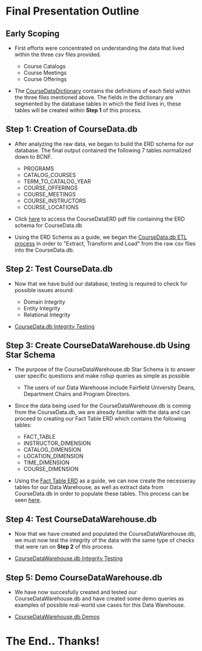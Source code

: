 Final Presentation Outline
======

## Early Scoping

- First efforts were concentrated on understanding the data that lived within the three csv files provided.
    - Course Catalogs
    - Course Meetings
    - Course Offerings

- The [CourseDataDictionary](https://github.com/fairfield-ba510-spring2020/term-project-sql/blob/master/docs/CourseDataDictionary.md) contains the definitions of each field within the three files mentioned above. The fields in the dictionary are segmented by the database tables in which the field lives in, these tables will be created within __Step 1__ of this process.


## Step 1: Creation of CourseData.db

-  After analyzing the raw data, we began to build the ERD schema for our database. The final output contained the following 7 tables normalized down to BCNF.
    - PROGRAMS
    - CATALOG_COURSES
    - TERM_TO_CATALOG_YEAR
    - COURSE_OFFERINGS
    - COURSE_MEETINGS
    - COURSE_INSTRUCTORS
    - COURSE_LOCATIONS

- Click [here](https://github.com/fairfield-ba510-spring2020/term-project-sql/blob/master/docs/CourseDataERD.pdf) to access the CourseDataERD pdf file containing the ERD schema for CourseData.db

- Using the ERD Schema as a guide, we began the [CourseData.db ETL process](https://github.com/fairfield-ba510-spring2020/term-project-sql/blob/master/CourseDataETL.ipynb) in order to "Extract, Transform and Load" from the raw csv files into the CourseData.db.

## Step 2: Test CourseData.db

- Now that we have build our database, testing is required to check for possible issues around:
    - Domain Integrity
    - Entity Integrity
    - Relational Integrity

- [CourseData.db Integrity Testing](https://github.com/fairfield-ba510-spring2020/term-project-sql/blob/master/CourseDataTests.ipynb)

## Step 3: Create CourseDataWarehouse.db Using Star Schema

- The purpose of the CourseDataWarehouse.db Star Schema is to answer user specific questions and make rollup queries as simple as possible.
    - The users of our Data Warehouse include Fairfield University Deans, Department Chairs and Program Directors.

- Since the data being used for the CourseDataWarehouse.db is coming from the CourseData.db, we are already familiar with the data and can proceed to creating our Fact Table ERD which contains the following tables:
    - FACT_TABLE
    - INSTRUCTOR_DIMENSION
    - CATALOG_DIMENSION
    - LOCATION_DIMENSION
    - TIME_DIMENSION
    - COURSE_DIMENSION

- Using the [Fact Table ERD](https://github.com/fairfield-ba510-spring2020/term-project-sql/blob/master/docs/Fact_Table.pdf) as a guide, we can now create the necesseray tables for our Data Warehouse, as well as extract data from CourseData.db in order to populate these tables. This process can be seen [here](https://github.com/fairfield-ba510-spring2020/term-project-sql/blob/master/CourseDataWarehouse.ipynb).

## Step 4: Test CourseDataWarehouse.db

- Now that we have created and populated the CourseDataWarehouse.db, we must now test the integrity of the data with the same type of checks that were ran on __Step 2__ of this process.

- [CourseDataWarehouse.db Integrity Testing](https://github.com/fairfield-ba510-spring2020/term-project-sql/blob/master/CourseDataWarehouseTests.ipynb)

## Step 5: Demo CourseDataWarehouse.db

- We have now succesfully created and tested our CourseDataWarehouse.db and have created some demo queries as examples of possible real-world use cases for this Data Warehouse.

- [CourseDataWarehouse.db Demos](https://github.com/fairfield-ba510-spring2020/term-project-sql/blob/master/CourseDataWarehouseDemo.ipynb)

The End.. Thanks!
======